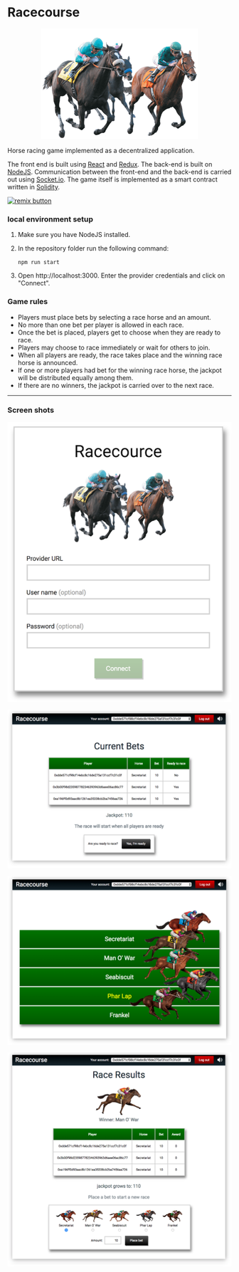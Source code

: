 # Racecourse

<p align="center">
    <img src="./readme-resources/splash.png">
</p>

Horse racing game implemented as a decentralized application.

The front end is built using [React](https://reactjs.org) and [Redux](https://redux.js.org). The back-end is built on [NodeJS](https://nodejs.org/). Communication between the front-end and the back-end is carried out using [Socket.io](https://socket.io/). The game itself is implemented as a smart contract written in [Solidity](http://solidity.readthedocs.io).

<a href="https://glitch.com/edit/#!/remix/kaleido-io-racecourse">
    <img src="https://cdn.glitch.com/2bdfb3f8-05ef-4035-a06e-2043962a3a13%2Fremix%402x.png?1513093958726" alt="remix button" aria-label="remix" height="33">
</a>

### local environment setup

 1. Make sure you have NodeJS installed.

 2. In the repository folder run the following command:
    ```
    npm run start
    ```
 3. Open http://localhost:3000. Enter the provider credentials and click on "Connect".

### Game rules

 - Players must place bets by selecting a race horse and an amount.
 - No more than one bet per player is allowed in each race.
 - Once the bet is placed, players get to choose when they are ready to race.
 - Players may choose to race immediately or wait for others to join.
 - When all players are ready, the race takes place and the winning race horse is announced.
 - If one or more players had bet for the winning race horse, the jackpot will be distributed equally among them.
 - If there are no winners, the jackpot is carried over to the next race.

---

### Screen shots

<p align="center">
    <img src="./readme-resources/screen-1.png">
</p>

<p align="center">
    <img src="./readme-resources/screen-2.png">
</p>

<p align="center">
    <img src="./readme-resources/screen-3.png">
</p>

<p align="center">
    <img src="./readme-resources/screen-4.png">
</p>
